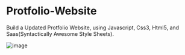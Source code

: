 # Protfolio-Website
Build a Updated Protfolio Website, using Javascript, Css3, Html5,  and Saas(Syntactically Awesome Style Sheets).

![image](https://github.com/binny3213/Protfolio-Website/assets/90454079/108521e1-0628-400e-8532-c984901b7807)

